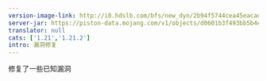 ```yaml
---
version-image-link: http://i0.hdslb.com/bfs/new_dyn/2b94f5744cea45eacad009841e8b2938558830935.png
server-jar: https://piston-data.mojang.com/v1/objects/d0601b3f493bb5b4e421ef35b676d4cb9c1f606f/server.jar
translator: null
cats: ['1.21','1.21.2']
intro: 漏洞修复
---
```

修复了一些已知漏洞